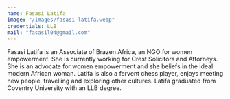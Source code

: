 ```yaml
---
name: Fasasi Latifa
image: "/images/fasasi-latifa.webp"
credentials: LLB
mail: "fasasil04@gmail.com"
---
```


Fasasi Latifa is an Associate of Brazen Africa, an NGO for women empowerment. She is currently working for Crest Solicitors and Attorneys. She is an advocate for women empowerment and she beliefs in the ideal modern African woman. Latifa is also a fervent chess player, enjoys meeting new people, travelling and exploring other cultures. Latifa graduated from Coventry University with an LLB degree.